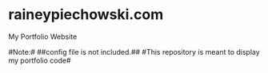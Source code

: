 # raineypiechowski.com
My Portfolio Website

#Note:#
##config file is not included.##
#This repository is meant to display my portfolio code#
